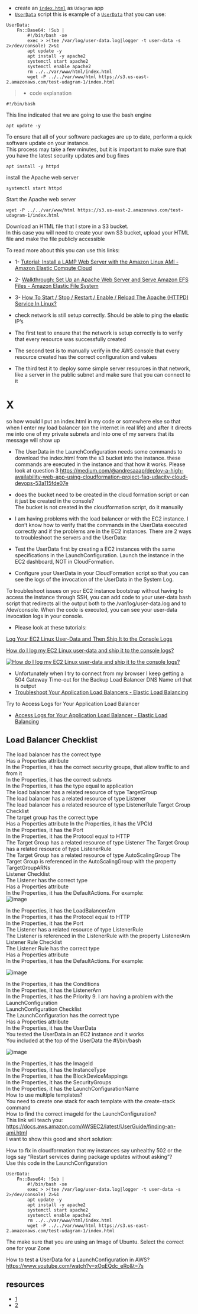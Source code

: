 * create an [`index.html`](./index.html) as `Udagram` app
* [`UserData`](./script.yml) script this is example of a [`UserData`](./script.yml) that you can use:
```
UserData: 
    Fn::Base64: !Sub |
        #!/bin/bash -xe
        exec > >(tee /var/log/user-data.log|logger -t user-data -s 2>/dev/console) 2>&1
        apt update -y
        apt install -y apache2
        systemctl start apache2
        systemctl enable apache2
        rm ../../var/www/html/index.html
        wget -P ../../var/www/html https://s3.us-east-2.amazonaws.com/test-udagram-1/index.html
  ```

> * code explanation

    #!/bin/bash
This line indicated that we are going to use the bash engine

    apt update -y
To ensure that all of your software packages are up to date, perform a quick software update on your instance.  
This process may take a few minutes, but it is important to make sure that you have the latest security updates and bug fixes

    apt install -y httpd
install the Apache web server

    systemctl start httpd
Start the Apache web server

    wget -P ../../var/www/html https://s3.us-east-2.amazonaws.com/test-udagram-1/index.html
Download an HTML file that I store in a S3 bucket.  
In this case you will need to create your own S3 bucket, upload your HTML file and make the file publicly accessible

To read more about this you can use this links:
* 1- [Tutorial: Install a LAMP Web Server with the Amazon Linux AMI - Amazon Elastic Compute Cloud](https://docs.aws.amazon.com/AWSEC2/latest/UserGuide/install-LAMP.html)
* 2- [Walkthrough: Set Up an Apache Web Server and Serve Amazon EFS Files - Amazon Elastic File System](https://docs.aws.amazon.com/efs/latest/ug/wt2-apache-web-server.html)
* 3- [How To Start / Stop / Restart / Enable / Reload The Apache (HTTPD) Service In Linux?](https://www.2daygeek.com/start-stop-restart-enable-reload-apache-httpd-web-server-service-in-linux/)


* check network is still setup correctly. Should be able to ping the elastic IP’s
* The first test to ensure that the network is setup correctly is to verify that every resource was successfully created
* The second test is to manually verify in the AWS console that every resource created has the correct configuration and values
* The third test it to deploy some simple server resources in that network, like a server in the public subnet and make sure that you can connect to it

# X
so how would I put an index.html in my code or somewhere else so that when I enter my load balancer (on the internet in real life) and after it directs me into one of my private subnets and into one of my servers that its message will show up

* The UserData in the LaunchConfiguration needs some commands to download the index.html from the s3 bucket into the instance. these commands are executed in the instance and that how it works. Please look at question 3 https://medium.com/@andresaaap/deploy-a-high-availability-web-app-using-cloudformation-project-faq-udacity-cloud-devops-53a115fde07e

* does the bucket need to be created in the cloud formation script or can it just be created in the console?  
The bucket is not created in the cloudformation script, do it manually


*  I am having problems with the load balancer or with the EC2 instance. 
 I don’t know how to verify that the commands in the UserData executed correctly and if the problems are in the EC2 instances.
There are 2 ways to troubleshoot the servers and the UserData:
* Test the UserData first by creating a EC2 instances with the same specifications in the LaunchConfiguration. Launch the instance in the EC2 dashboard, NOT in CloudFormation.
* Configure your UserData in your CloudFormation script so that you can see the logs of the invocation of the UserData in the System Log.


To troubleshoot issues on your EC2 instance bootstrap without having to access the instance through SSH, you can add code to your user-data bash script that redirects all the output both to the /var/log/user-data.log and to /dev/console. When the code is executed, you can see your user-data invocation logs in your console.

* Please look at these tutorials: 

[Log Your EC2 Linux User-Data and Then Ship It to the Console Logs](https://aws.amazon.com/premiumsupport/knowledge-center/ec2-linux-log-user-data/) 

[How do I log my EC2 Linux user-data and ship it to the console logs?  ](https://youtu.be/unMiTRw8JVE)

[![How do I log my EC2 Linux user-data and ship it to the console logs?](./image/youtube.jpg)](https://youtu.be/unMiTRw8JVE)


*  Unfortunately when I try to connect from my browser I keep getting a 504 Gateway Time-out for the Backup Load Balancer DNS Name url that is output
* [Troubleshoot Your Application Load Balancers - Elastic Load Balancing](https://docs.aws.amazon.com/elasticloadbalancing/latest/application/load-balancer-troubleshooting.html#http-504-issues)

Try to Access Logs for Your Application Load Balancer

* [Access Logs for Your Application Load Balancer - Elastic Load Balancing](https://docs.aws.amazon.com/elasticloadbalancing/latest/application/load-balancer-access-logs.html)

## Load Balancer Checklist 
The load balancer has the correct type  
Has a Properties attribute  
In the Properties, it has the correct security groups, that allow traffic to and from it  
In the Properties, it has the correct subnets  
In the Properties, it has the type equal to application  
The load balancer has a related resource of type TargetGroup  
The load balancer has a related resource of type Listener  
The load balancer has a related resource of type ListenerRule
Target Group Checklist   
The target group has the correct type   
Has a Properties attribute
In the Properties, it has the VPCId   
In the Properties, it has the Port   
In the Properties, it has the Protocol equal to HTTP   
The Target Group has a related resource of type Listener
The Target Group has a related resource of type ListenerRule   
The Target Group has a related resource of type AutoScalingGroup
The Target Group is referenced in the AutoScalingGroup with the property TargetGroupARNs   
Listener Checklist   
The Listener has the correct type   
Has a Properties attribute   
In the Properties, it has the DefaultActions. For example:   
![image](https://user-images.githubusercontent.com/100445644/163737147-134ce195-a1ad-4acd-a75a-7b3208ee9516.png)

In the Properties, it has the LoadBalancerArn   
In the Properties, it has the Protocol equal to HTTP   
In the Properties, it has the Port   
The Listener has a related resource of type ListenerRule   
The Listener is referenced in the ListenerRule with the property ListenerArn   
Listener Rule Checklist   
The Listener Rule has the correct type   
Has a Properties attribute   
In the Properties, it has the DefaultActions. For example: 

![image](https://user-images.githubusercontent.com/100445644/163737137-28981a1f-22f3-4fcf-b30e-3127e6859052.png)

In the Properties, it has the Conditions   
In the Properties, it has the ListenerArn   
In the Properties, it has the Priority
9. I am having a problem with the LaunchConfiguration   
LaunchConfiguration Checklist   
The LaunchConfiguration has the correct type   
Has a Properties attribute   
In the Properties, it has the UserData   
You tested the UserData in an EC2 instance and it works   
You included at the top of the UserData the #!/bin/bash   

![image](https://user-images.githubusercontent.com/100445644/163737116-b254ba26-275d-4c5b-a0a5-f9fcaf73e661.png)

In the Properties, it has the ImageId   
In the Properties, it has the InstanceType   
In the Properties, it has the BlockDeviceMappings   
In the Properties, it has the SecurityGroups   
In the Properties, it has the LaunchConfigurationName   
How to use multiple templates?   
You need to create one stack for each template with the create-stack command   
How to find the correct imageId for the LaunchConfiguration?   
This link will teach you: https://docs.aws.amazon.com/AWSEC2/latest/UserGuide/finding-an-ami.html   
I want to show this good and short solution:   

How to fix in cloudformation that my instances say unhealthy 502 or the logs say “Restart services during package updates without asking”?   
Use this code in the LaunchConfiguration   
```
UserData: 
    Fn::Base64: !Sub |
        #!/bin/bash -xe
        exec > >(tee /var/log/user-data.log|logger -t user-data -s 2>/dev/console) 2>&1
        apt update -y
        apt install -y apache2
        systemctl start apache2
        systemctl enable apache2
        rm ../../var/www/html/index.html
        wget -P ../../var/www/html https://s3.us-east-2.amazonaws.com/test-udagram-1/index.html
```
The make sure that you are using an Image of Ubuntu. Select the correct one for your Zone   

How to test a UserData for a LaunchConfiguration in AWS?   
https://www.youtube.com/watch?v=xOqEQdc_eRo&t=7s   


## resources
* [1](https://github.com/andresaaap?tab=repositories)
* [2](https://andresaaap.medium.com/deploy-a-high-availability-web-app-using-cloudformation-project-faq-udacity-cloud-devops-53a115fde07e)
